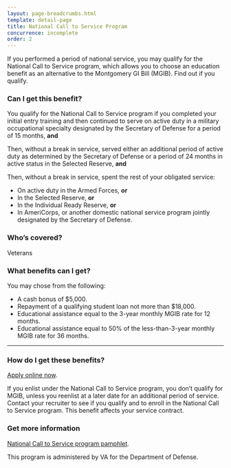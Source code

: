 ```yaml
---
layout: page-breadcrumbs.html
template: detail-page
title: National Call to Service Program
concurrence: incomplete
order: 2
---
```


<div class="va-introtext">

If you performed a period of national service, you may qualify for the National Call to Service program, which allows you to choose an education benefit as an alternative to the Montgomery GI Bill (MGIB). Find out if you qualify.

</div>


<div class="feature" markdown="1">

### Can I get this benefit?

You qualify for the National Call to Service program if you completed your initial entry training and then continued to serve on active duty in a military occupational specialty designated by the Secretary of Defense for a period of 15 months, **and**

Then, without a break in service, served either an additional period of active duty as determined by the Secretary of Defense or a period of 24 months in active status in the Selected Reserve, **and**

Then, without a break in service, spent the rest of your obligated service:
  - On active duty in the Armed Forces, **or**
  - In the Selected Reserve, **or**
  -	In the Individual Ready Reserve, **or**
  -	In AmeriCorps, or another domestic national service program jointly designated by the Secretary of Defense.

### Who’s covered?
Veterans
</div>

### What benefits can I get?

You may chose from the following:

-	A cash bonus of $5,000.
-	Repayment of a qualifying student loan not more than $18,000.
-	Educational assistance equal to the 3-year monthly MGIB rate for 12 months.
-	Educational assistance equal to 50% of the less-than-3-year monthly MGIB rate for 36 months.

------

### How do I get these benefits?

[Apply online now](/education/apply-for-education-benefits/application/1990N).

If you enlist under the National Call to Service program, you don’t qualify for MGIB, unless you reenlist at a later date for an additional period of service. Contact your recruiter to see if you qualify and to enroll in the National Call to Service program. This benefit affects your service contract.

### Get more information

[National Call to Service program pamphlet](http://www.benefits.va.gov/gibill/docs/pamphlets/summary-of-national-call-to-service-program.pdf).


This program is administered by VA for the Department of Defense.
